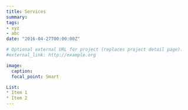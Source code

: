 ```yaml
---
title: Services
summary: 
tags:
- xyz
- abc
date: "2016-04-27T00:00:00Z"

# Optional external URL for project (replaces project detail page).
#external_link: http://example.org

image:
  caption: 
  focal_point: Smart

List:
* Item 1
* Item 2
--- 
```


